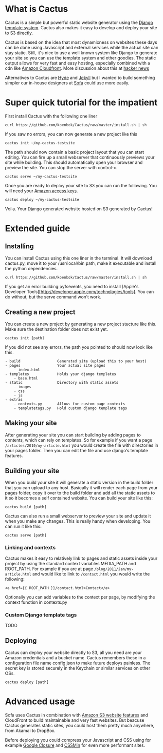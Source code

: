 # What is Cactus

Cactus is a simple but powerful static website generator using the [Django template system](http://docs.djangoproject.com/en/dev/topics/templates/). Cactus also makes it easy to develop and deploy your site to S3 directly.

Cactus is based on the idea that most dynamicness on websites these days can be done using Javascript and external services while the actual site can stay static. Still, it's nice to use a well known system like Django to generate your site so you can use the template system and other goodies. The static output allows for very fast and easy hosting, especially combined with a cdn like [Amazon Cloudfront](http://aws.amazon.com/cloudfront/). More discussion about this at [hacker news](http://news.ycombinator.com/item?id=2233620)

Alternatives to Cactus are [Hyde](http://ringce.com/hyde) and [Jekyll](https://github.com/mojombo/jekyll) but I wanted to build something simpler our in-house designers at [Sofa](http://www.madebysofa.com) could use more easily.


# Super quick tutorial for the impatient

First install Cactus with the following one liner

	curl https://github.com/koenbok/Cactus/raw/master/install.sh | sh

If you saw no errors, you can now generate a new project like this
	
	cactus init ~/my-cactus-testsite

The path should now contain a basic project layout that you can start editing. You can fire up a small webserver that continuously previews your site while building. This should automatically open your browser and preview the site. You can stop the server with control-c.

	cactus serve ~/my-cactus-testsite

Once you are ready to deploy your site to S3 you can run the following. You will need your [Amazon access keys](https://payments.amazon.com/sdui/sdui/helpTab/Checkout-by-Amazon/Advanced-Integration-Help/Using-Your-Access-Key).

	cactus deploy ~/my-cactus-testsite

Voila. Your Django generated website hosted on S3 generated by Cactus!



# Extended guide

## Installing

You can install Cactus using this one liner in the terminal. It will download cactus.py, move it to your /usr/local/bin path, make it executable and install the python dependencies.

	curl https://github.com/koenbok/Cactus/raw/master/install.sh | sh

If you get an error building pyfsevents, you need to install [Apple's Developer Tools][http://developer.apple.com/technologies/tools]. You can do without, but the serve command won't work.

## Creating a new project

You can create a new project by generating a new project stucture like this. Make sure the destination folder does not exist yet.

	cactus init [path]

If you did not see any errors, the path you pointed to should now look like this.
	
	- build					Generated site (upload this to your host)
	- pages					Your actual site pages
		- index.html
	- templates				Holds your django templates
		- base.html
	- static				Directory with static assets
		- images
		- css
		- js
	- extras
		- contexts.py		Allows for custom page contexts
		- templatetags.py	Hold custom django template tags

## Making your site

After generating your site you can start building by adding pages to contents, which can rely on templates. So for example if you want a page `/articles/2010/my-article.html` you would create the file with directories in your pages folder. Then you can edit the file and use django's template features.

## Building your site

When you build your site it will generate a static version in the build folder that you can upload to any host. Basically it will render each page from your pages folder, copy it over to the build folder and add all the static assets to it so it becomes a self contained website. You can build your site like this:

	cactus build [path]

Cactus can also run a small webserver to preview your site and update it when you make any changes. This is really handy when developing. You can run it like this:

	cactus serve [path]

### Linking and contexts

Cactus makes it easy to relatively link to pages and static assets inside your project by using the standard context variables MEDIA\_PATH and ROOT\_PATH. For example if you are at page `/blog/2011/Jan/my-article.html` and would like to link to `/contact.html` you would write the following: 

	<a href={{ ROOT_PATH }}/contact.html>Contact</a>

Optionally you can add variables to the context per page, by modifying the context function in contexts.py

### Custom Django template tags

TODO

## Deploying
	
Cactus can deploy your website directly to S3, all you need are your Amazon credentials and a bucket name. Cactus remembers these in a configuration file name config.json to make future deploys painless. The secret key is stored securely in the Keychain or similar services on other OSs.
	
	cactus deploy [path]

# Advanced usage

Sofa uses Cactus in combination with [Amazon S3 website features](http://aws.amazon.com/about-aws/whats-new/2011/02/17/Amazon-S3-Website-Features/) and CloudFront to build maintainable and very fast websites. But beacuse Cactus generates static sites, you could host them pretty much anywhere, from Akamai to DropBox.

Before deploying you could compress your Javascript and CSS using for example [Google Closure](http://code.google.com/closure/compiler/docs/gettingstarted_ui.html) and [CSSMin](http://code.google.com/p/cssmin/) for even more performant sites. 
